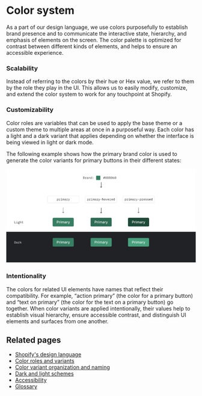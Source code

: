 # Color system

As a part of our design language, we use colors purposefully to establish brand presence and to communicate the interactive state, hierarchy, and emphasis of elements on the screen. The color palette is optimized for contrast between different kinds of elements, and helps to ensure an accessible experience.

### Scalability

Instead of referring to the colors by their hue or Hex value, we refer to them by the role they play in the UI. This allows us to easily modify, customize, and extend the color system to work for any touchpoint at Shopify.

### Customizability

Color roles are variables that can be used to apply the base theme or a custom theme to multiple areas at once in a purposeful way. Each color has a light and a dark variant that applies depending on whether the interface is being viewed in light or dark mode.

The following example shows how the primary brand color is used to generate the color variants for primary buttons in their different states:

![](/design-language-documentation/assets/brandtoprimary.png)

### Intentionality

The colors for related UI elements have names that reflect their compatibility. For example, “action primary” (the color for a primary button) and “text on primary” (the color for the text on a primary button) go together. When color variants are applied intentionally, their values help to establish visual hierarchy, ensure accessible contrast, and distinguish UI elements and surfaces from one another.

## Related pages

- [Shopify's design language](/design-language-documentation/index.md)
- [Color roles and variants](/design-language-documentation/color-system/color-roles-and-variants.md)
- [Color variant organization and naming](/design-language-documentation/color-system/organization-and-naming.md)
- [Dark and light schemes](/design-language-documentation/color-system/schemes.md)
- [Accessibility](/design-language-documentation/color-system/accessibility.md)
- [Glossary](/design-language-documentation/color-system/glossary.md)
